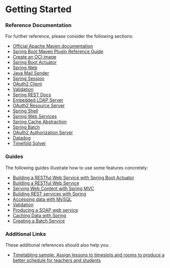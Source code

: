 # Getting Started

### Reference Documentation

For further reference, please consider the following sections:

* [Official Apache Maven documentation](https://maven.apache.org/guides/index.html)
* [Spring Boot Maven Plugin Reference Guide](https://docs.spring.io/spring-boot/docs/3.2.1/maven-plugin/reference/html/)
* [Create an OCI image](https://docs.spring.io/spring-boot/docs/3.2.1/maven-plugin/reference/html/#build-image)
* [Spring Boot Actuator](https://docs.spring.io/spring-boot/docs/3.2.1/reference/htmlsingle/index.html#actuator)
* [Spring Web](https://docs.spring.io/spring-boot/docs/3.2.1/reference/htmlsingle/index.html#web)
* [Java Mail Sender](https://docs.spring.io/spring-boot/docs/3.2.1/reference/htmlsingle/index.html#io.email)
* [Spring Session](https://docs.spring.io/spring-session/reference/)
* [OAuth2 Client](https://docs.spring.io/spring-boot/docs/3.2.1/reference/htmlsingle/index.html#web.security.oauth2.client)
* [Validation](https://docs.spring.io/spring-boot/docs/3.2.1/reference/htmlsingle/index.html#io.validation)
* [Spring REST Docs](https://docs.spring.io/spring-restdocs/docs/current/reference/html5/)
* [Embedded LDAP Server](https://docs.spring.io/spring-boot/docs/3.2.1/reference/htmlsingle/index.html#data.nosql.ldap.embedded)
* [OAuth2 Resource Server](https://docs.spring.io/spring-boot/docs/3.2.1/reference/htmlsingle/index.html#web.security.oauth2.server)
* [Spring Shell](https://spring.io/projects/spring-shell)
* [Spring Web Services](https://docs.spring.io/spring-boot/docs/3.2.1/reference/htmlsingle/index.html#io.webservices)
* [Spring Cache Abstraction](https://docs.spring.io/spring-boot/docs/3.2.1/reference/htmlsingle/index.html#io.caching)
* [Spring Batch](https://docs.spring.io/spring-boot/docs/3.2.1/reference/htmlsingle/index.html#howto.batch)
* [OAuth2 Authorization Server](https://docs.spring.io/spring-boot/docs/3.2.1/reference/htmlsingle/index.html#web.security.oauth2.authorization-server)
* [Datadog](https://docs.spring.io/spring-boot/docs/3.2.1/reference/htmlsingle/index.html#actuator.metrics.export.datadog)
* [Timefold Solver](https://timefold.ai/docs/timefold-solver/latest/quickstart/spring-boot/spring-boot-quickstart#springBootJavaQuickStart)

### Guides

The following guides illustrate how to use some features concretely:

* [Building a RESTful Web Service with Spring Boot Actuator](https://spring.io/guides/gs/actuator-service/)
* [Building a RESTful Web Service](https://spring.io/guides/gs/rest-service/)
* [Serving Web Content with Spring MVC](https://spring.io/guides/gs/serving-web-content/)
* [Building REST services with Spring](https://spring.io/guides/tutorials/rest/)
* [Accessing data with MySQL](https://spring.io/guides/gs/accessing-data-mysql/)
* [Validation](https://spring.io/guides/gs/validating-form-input/)
* [Producing a SOAP web service](https://spring.io/guides/gs/producing-web-service/)
* [Caching Data with Spring](https://spring.io/guides/gs/caching/)
* [Creating a Batch Service](https://spring.io/guides/gs/batch-processing/)

### Additional Links

These additional references should also help you:

* [Timetabling sample. Assign lessons to timeslots and rooms to produce a better schedule for teachers and students](https://github.com/TimefoldAI/timefold-quickstarts/tree/stable/technology/java-spring-boot)

